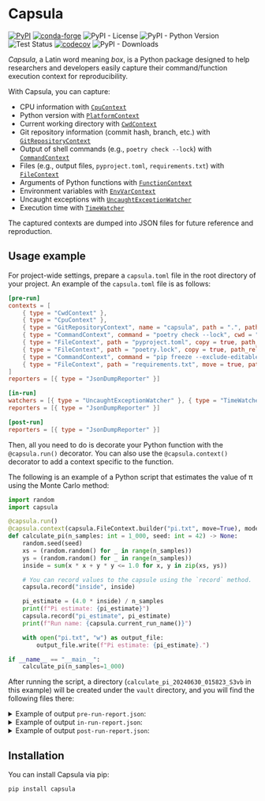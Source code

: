 # Capsula

[![PyPI](https://img.shields.io/pypi/v/capsula)](https://pypi.org/project/capsula/)
[![conda-forge](https://img.shields.io/conda/vn/conda-forge/capsula.svg)](https://anaconda.org/conda-forge/capsula)
![PyPI - License](https://img.shields.io/pypi/l/capsula)
![PyPI - Python Version](https://img.shields.io/pypi/pyversions/capsula)
![Test Status](https://github.com/shunichironomura/capsula/workflows/Test/badge.svg?event=push&branch=main)
[![codecov](https://codecov.io/gh/shunichironomura/capsula/graph/badge.svg?token=BZXF2PPDM0)](https://codecov.io/gh/shunichironomura/capsula)
![PyPI - Downloads](https://img.shields.io/pypi/dm/capsula)

*Capsula*, a Latin word meaning *box*, is a Python package designed to help researchers and developers easily capture their command/function execution context for reproducibility.

With Capsula, you can capture:

- CPU information with [`CpuContext`](contexts/cpu.md)
- Python version with [`PlatformContext`](contexts/platform.md)
- Current working directory with [`CwdContext`](contexts/cwd.md)
- Git repository information (commit hash, branch, etc.) with [`GitRepositoryContext`](contexts/git.md)
- Output of shell commands (e.g., `poetry check --lock`) with [`CommandContext`](contexts/command.md)
- Files (e.g., output files, `pyproject.toml`, `requirements.txt`) with [`FileContext`](contexts/file.md)
- Arguments of Python functions with [`FunctionContext`](contexts/function.md)
- Environment variables with [`EnvVarContext`](contexts/envvar.md)
- Uncaught exceptions with [`UncaughtExceptionWatcher`](watchers/uncaught_exception.md)
- Execution time with [`TimeWatcher`](watchers/time.md)

The captured contexts are dumped into JSON files for future reference and reproduction.

## Usage example

For project-wide settings, prepare a `capsula.toml` file in the root directory of your project. An example of the `capsula.toml` file is as follows:

```toml
[pre-run]
contexts = [
    { type = "CwdContext" },
    { type = "CpuContext" },
    { type = "GitRepositoryContext", name = "capsula", path = ".", path_relative_to_project_root = true },
    { type = "CommandContext", command = "poetry check --lock", cwd = ".", cwd_relative_to_project_root = true },
    { type = "FileContext", path = "pyproject.toml", copy = true, path_relative_to_project_root = true },
    { type = "FileContext", path = "poetry.lock", copy = true, path_relative_to_project_root = true },
    { type = "CommandContext", command = "pip freeze --exclude-editable > requirements.txt", cwd = ".", cwd_relative_to_project_root = true },
    { type = "FileContext", path = "requirements.txt", move = true, path_relative_to_project_root = true },
]
reporters = [{ type = "JsonDumpReporter" }]

[in-run]
watchers = [{ type = "UncaughtExceptionWatcher" }, { type = "TimeWatcher" }]
reporters = [{ type = "JsonDumpReporter" }]

[post-run]
reporters = [{ type = "JsonDumpReporter" }]

```

Then, all you need to do is decorate your Python function with the `@capsula.run()` decorator. You can also use the `@capsula.context()` decorator to add a context specific to the function.

The following is an example of a Python script that estimates the value of π using the Monte Carlo method:

```python
import random
import capsula

@capsula.run()
@capsula.context(capsula.FileContext.builder("pi.txt", move=True), mode="post")
def calculate_pi(n_samples: int = 1_000, seed: int = 42) -> None:
    random.seed(seed)
    xs = (random.random() for _ in range(n_samples))
    ys = (random.random() for _ in range(n_samples))
    inside = sum(x * x + y * y <= 1.0 for x, y in zip(xs, ys))

    # You can record values to the capsule using the `record` method.
    capsula.record("inside", inside)

    pi_estimate = (4.0 * inside) / n_samples
    print(f"Pi estimate: {pi_estimate}")
    capsula.record("pi_estimate", pi_estimate)
    print(f"Run name: {capsula.current_run_name()}")

    with open("pi.txt", "w") as output_file:
        output_file.write(f"Pi estimate: {pi_estimate}.")

if __name__ == "__main__":
    calculate_pi(n_samples=1_000)
```

After running the script, a directory (`calculate_pi_20240630_015823_S3vb` in this example) will be created under the `vault` directory, and you will find the following files there:

<details>
<summary>Example of output <code>pre-run-report.json</code>:</summary>
<pre><code>{
  "cwd": "/home/nomura/ghq/github.com/shunichironomura/capsula",
  "cpu": {
    "python_version": "3.8.17.final.0 (64 bit)",
    "cpuinfo_version": [
      9,
      0,
      0
    ],
    "cpuinfo_version_string": "9.0.0",
    "arch": "X86_64",
    "bits": 64,
    "count": 12,
    "arch_string_raw": "x86_64",
    "vendor_id_raw": "GenuineIntel",
    "brand_raw": "Intel(R) Core(TM) i5-10400 CPU @ 2.90GHz",
    "hz_advertised_friendly": "2.9000 GHz",
    "hz_actual_friendly": "2.9040 GHz",
    "hz_advertised": [
      2900000000,
      0
    ],
    "hz_actual": [
      2904008000,
      0
    ],
    "stepping": 5,
    "model": 165,
    "family": 6,
    "flags": [
      "3dnowprefetch",
      "abm",
      "adx",
      "aes",
      "apic",
      "arch_capabilities",
      "arch_perfmon",
      "avx",
      "avx2",
      "bmi1",
      "bmi2",
      "clflush",
      "clflushopt",
      "cmov",
      "constant_tsc",
      "cpuid",
      "cx16",
      "cx8",
      "de",
      "ept",
      "ept_ad",
      "erms",
      "f16c",
      "flush_l1d",
      "fma",
      "fpu",
      "fsgsbase",
      "fxsr",
      "ht",
      "hypervisor",
      "ibpb",
      "ibrs",
      "ibrs_enhanced",
      "invpcid",
      "invpcid_single",
      "lahf_lm",
      "lm",
      "mca",
      "mce",
      "md_clear",
      "mmx",
      "movbe",
      "msr",
      "mtrr",
      "nopl",
      "nx",
      "osxsave",
      "pae",
      "pat",
      "pcid",
      "pclmulqdq",
      "pdcm",
      "pdpe1gb",
      "pge",
      "pni",
      "popcnt",
      "pse",
      "pse36",
      "rdrand",
      "rdrnd",
      "rdseed",
      "rdtscp",
      "rep_good",
      "sep",
      "smap",
      "smep",
      "ss",
      "ssbd",
      "sse",
      "sse2",
      "sse4_1",
      "sse4_2",
      "ssse3",
      "stibp",
      "syscall",
      "tpr_shadow",
      "tsc",
      "vme",
      "vmx",
      "vnmi",
      "vpid",
      "x2apic",
      "xgetbv1",
      "xsave",
      "xsavec",
      "xsaveopt",
      "xsaves",
      "xtopology"
    ],
    "l3_cache_size": 12582912,
    "l2_cache_size": "1.5 MiB",
    "l1_data_cache_size": 196608,
    "l1_instruction_cache_size": 196608,
    "l2_cache_line_size": 256,
    "l2_cache_associativity": 6
  },
  "git": {
    "capsula": {
      "working_dir": "/home/nomura/ghq/github.com/shunichironomura/capsula",
      "sha": "db7b86d3ed95e178521cd140505f1c8b25f4f30e",
      "remotes": {
        "origin": "ssh://git@github.com/shunichironomura/capsula.git"
      },
      "branch": "update-readme",
      "is_dirty": false
    }
  },
  "command": {
    "poetry check --lock": {
      "command": "poetry check --lock",
      "cwd": null,
      "returncode": 0,
      "stdout": "All set!\n",
      "stderr": ""
    },
    "pip freeze --exclude-editable > requirements.txt": {
      "command": "pip freeze --exclude-editable > requirements.txt",
      "cwd": null,
      "returncode": 0,
      "stdout": "",
      "stderr": ""
    }
  },
  "file": {
    "pyproject.toml": {
      "copied_to": [
        "vault/calculate_pi_20240630_015823_S3vb/pyproject.toml"
      ],
      "moved_to": null,
      "hash": {
        "algorithm": "sha256",
        "digest": "9b2ccc978e950a3a4d2b5f3d29eadab593e1ffe8cd48e7606389e214cb82c8a6"
      }
    },
    "poetry.lock": {
      "copied_to": [
        "vault/calculate_pi_20240630_015823_S3vb/poetry.lock"
      ],
      "moved_to": null,
      "hash": {
        "algorithm": "sha256",
        "digest": "8d89f9943c8e515340a5c8c16b17a30a749d935ffe765024acaaa81fc1ed5587"
      }
    },
    "requirements.txt": {
      "copied_to": [],
      "moved_to": "vault/calculate_pi_20240630_015823_S3vb",
      "hash": {
        "algorithm": "sha256",
        "digest": "b7a36d48fda3efc9374d7d8b0fd4d910234497e2cf229001a1c2c76fce35810c"
      }
    }
  }
}</code></pre>
</details>

<details>
<summary>Example of output <code>in-run-report.json</code>:</summary>
<pre><code>{
  "function": {
    "calculate_pi": {
      "file_path": "examples/simple_decorator.py",
      "first_line_no": 6,
      "args": [],
      "kwargs": {
        "n_samples": 1000
      }
    }
  },
  "inside": 782,
  "pi_estimate": 3.128,
  "time": {
    "execution_time": "0:00:00.000568"
  },
  "exception": {
    "exception": {
      "exc_type": null,
      "exc_value": null,
      "traceback": null
    }
  }
}</code></pre>
</details>

<details>
<summary>Example of output <code>post-run-report.json</code>:</summary>
<pre><code>{
  "file": {
    "pi.txt": {
      "copied_to": [],
      "moved_to": "vault/calculate_pi_20240630_015823_S3vb",
      "hash": {
        "algorithm": "sha256",
        "digest": "a64c761cb6b6f9ef1bc1f6afa6ba44d796c5c51d14df0bdc9d3ab9ced7982a74"
      }
    }
  }
}</code></pre>
</details>

## Installation

You can install Capsula via pip:

```bash
pip install capsula
```
